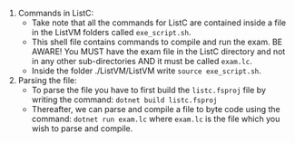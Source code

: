 1. Commands in ListC:
    - Take note that all the commands for ListC are contained inside a file in the ListVM folders called `exe_script.sh`.
    - This shell file contains commands to compile and run the exam. BE AWARE! You MUST have the exam file in the ListC directory and not in any other sub-directories AND it must be called `exam.lc`.
    - Inside the folder ./ListVM/ListVM write `source exe_script.sh`.
2. Parsing the file:
   - To parse the file you have to first build the `listc.fsproj` file by writing the command: `dotnet build listc.fsproj`
   - Thereafter, we can parse and compile a file to byte code using the command: `dotnet run exam.lc` where `exam.lc` is the file which you wish to parse and compile. 